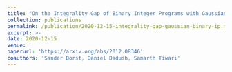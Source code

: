 ```yaml
---
title: "On the Integrality Gap of Binary Integer Programs with Gaussian Data"
collection: publications
permalink: /publication/2020-12-15-integrality-gap-gaussian-binary-ip.md
excerpt: >-
date: 2020-12-15
venue:
paperurl: 'https://arxiv.org/abs/2012.08346'
coauthors: 'Sander Borst, Daniel Dadush, Samarth Tiwari'
---
```

